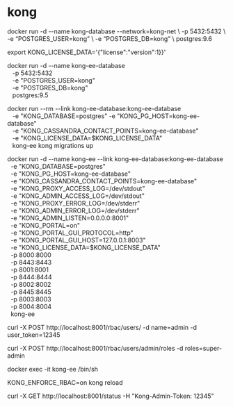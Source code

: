 # kong


docker run -d --name kong-database --network=kong-net \ -p 5432:5432
                 \ 
                -e “POSTGRES_USER=kong” \ 
                -e “POSTGRES_DB=kong” \ 
                postgres:9.6


export KONG_LICENSE_DATA='{"license":"version":1}}'





docker run -d --name kong-ee-database \
   -p 5432:5432 \
   -e "POSTGRES_USER=kong" \
   -e "POSTGRES_DB=kong" \
   postgres:9.5



docker run --rm --link kong-ee-database:kong-ee-database \
   -e "KONG_DATABASE=postgres" -e "KONG_PG_HOST=kong-ee-database" \
   -e "KONG_CASSANDRA_CONTACT_POINTS=kong-ee-database" \
   -e "KONG_LICENSE_DATA=$KONG_LICENSE_DATA" \
   kong-ee kong migrations up



docker run -d --name kong-ee --link kong-ee-database:kong-ee-database \
  -e "KONG_DATABASE=postgres" \
  -e "KONG_PG_HOST=kong-ee-database" \
  -e "KONG_CASSANDRA_CONTACT_POINTS=kong-ee-database" \
  -e "KONG_PROXY_ACCESS_LOG=/dev/stdout" \
  -e "KONG_ADMIN_ACCESS_LOG=/dev/stdout" \
  -e "KONG_PROXY_ERROR_LOG=/dev/stderr" \
  -e "KONG_ADMIN_ERROR_LOG=/dev/stderr" \
  -e "KONG_ADMIN_LISTEN=0.0.0.0:8001" \
  -e "KONG_PORTAL=on" \
  -e "KONG_PORTAL_GUI_PROTOCOL=http" \
  -e "KONG_PORTAL_GUI_HOST=127.0.0.1:8003" \
  -e "KONG_LICENSE_DATA=$KONG_LICENSE_DATA" \
  -p 8000:8000 \
  -p 8443:8443 \
  -p 8001:8001 \
  -p 8444:8444 \
  -p 8002:8002 \
  -p 8445:8445 \
  -p 8003:8003 \
  -p 8004:8004 \
  kong-ee



curl -X POST http://localhost:8001/rbac/users/ -d name=admin -d user_token=12345 

curl -X POST http://localhost:8001/rbac/users/admin/roles -d roles=super-admin 

docker exec -it kong-ee /bin/sh

KONG_ENFORCE_RBAC=on kong reload

curl -X GET http://localhost:8001/status -H "Kong-Admin-Token: 12345" 
